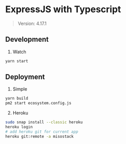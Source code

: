 # ExpressJS with Typescript

> Version: 4.17.1

## Development

1. Watch

```bash
yarn start
```

## Deployment

1. Simple

```bash
yarn build
pm2 start ecosystem.config.js
```

2. Heroku


```bash
sudo snap install --classic heroku
heroku login
# add heroku git for current app
heroku git:remote -a misostack
```